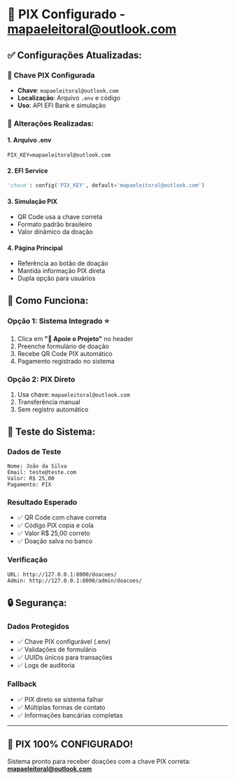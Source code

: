 # 🎯 PIX Configurado - mapaeleitoral@outlook.com

## ✅ **Configurações Atualizadas:**

### 🔧 **Chave PIX Configurada**
- **Chave**: `mapaeleitoral@outlook.com`
- **Localização**: Arquivo `.env` e código
- **Uso**: API EFI Bank e simulação

### 🔄 **Alterações Realizadas:**

#### 1. **Arquivo .env**
```env
PIX_KEY=mapaeleitoral@outlook.com
```

#### 2. **EFI Service**
```python
'chave': config('PIX_KEY', default='mapaeleitoral@outlook.com')
```

#### 3. **Simulação PIX**
- QR Code usa a chave correta
- Formato padrão brasileiro
- Valor dinâmico da doação

#### 4. **Página Principal**
- Referência ao botão de doação
- Mantida informação PIX direta
- Dupla opção para usuários

## 🎯 **Como Funciona:**

### **Opção 1: Sistema Integrado** ⭐
1. Clica em **"💝 Apoie o Projeto"** no header
2. Preenche formulário de doação
3. Recebe QR Code PIX automático
4. Pagamento registrado no sistema

### **Opção 2: PIX Direto**
1. Usa chave: `mapaeleitoral@outlook.com`
2. Transferência manual
3. Sem registro automático

## 📱 **Teste do Sistema:**

### **Dados de Teste**
```
Nome: João da Silva
Email: teste@teste.com
Valor: R$ 25,00
Pagamento: PIX
```

### **Resultado Esperado**
- ✅ QR Code com chave correta
- ✅ Código PIX copia e cola
- ✅ Valor R$ 25,00 correto
- ✅ Doação salva no banco

### **Verificação**
```
URL: http://127.0.0.1:8000/doacoes/
Admin: http://127.0.0.1:8000/admin/doacoes/
```

## 🔒 **Segurança:**

### **Dados Protegidos**
- ✅ Chave PIX configurável (.env)
- ✅ Validações de formulário
- ✅ UUIDs únicos para transações
- ✅ Logs de auditoria

### **Fallback**
- ✅ PIX direto se sistema falhar
- ✅ Múltiplas formas de contato
- ✅ Informações bancárias completas

---

## 🎊 **PIX 100% CONFIGURADO!**

Sistema pronto para receber doações com a chave PIX correta:
**mapaeleitoral@outlook.com**